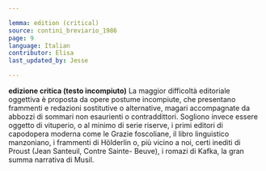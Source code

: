 ```yaml
---

lemma: edition (critical)
source: contini_breviario_1986
page: 9
language: Italian
contributor: Elisa
last_updated_by: Jesse

---
```


**edizione critica (testo incompiuto)** La maggior difficoltà editoriale oggettiva è proposta da opere postume incompiute, che presentano frammenti e redazioni sostitutive o alternative, magari accompagnate da abbozzi di sommari non esaurienti o contraddittori. Sogliono invece essere oggetto di vituperio, o al minimo di serie riserve, i primi editori di capodopera moderna come le Grazie foscoliane, il libro linguistico manzoniano, i frammenti di Hölderlin o, più vicino a noi, certi inediti di Proust (Jean Santeuil, Contre Sainte- Beuve), i romazi di Kafka, la gran summa narrativa di Musil.
